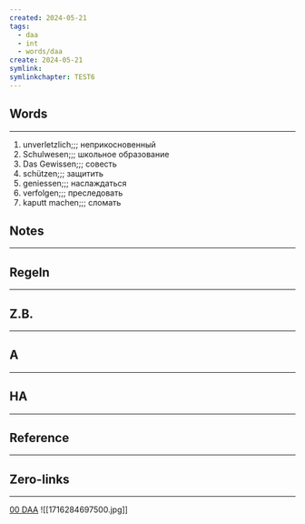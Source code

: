 ```yaml
---
created: 2024-05-21
tags:
  - daa
  - int
  - words/daa
create: 2024-05-21
symlink: 
symlinkchapter: TEST6
---
```



## Words
---
1. unverletzlich;;; неприкосновенный
2. Schulwesen;;; школьное образование
3. Das Gewissen;;; совесть
4. schützen;;; защитить
5. geniessen;;; наслаждаться
6. verfolgen;;; преследовать
7. kaputt machen;;; сломать
## Notes
---


## Regeln
---

## Z.B.
---
## A
---

## HA
---

## Reference
---

## Zero-links
---
[00 DAA](app://obsidian.md/00%20DAA)
![[1716284697500.jpg]]
